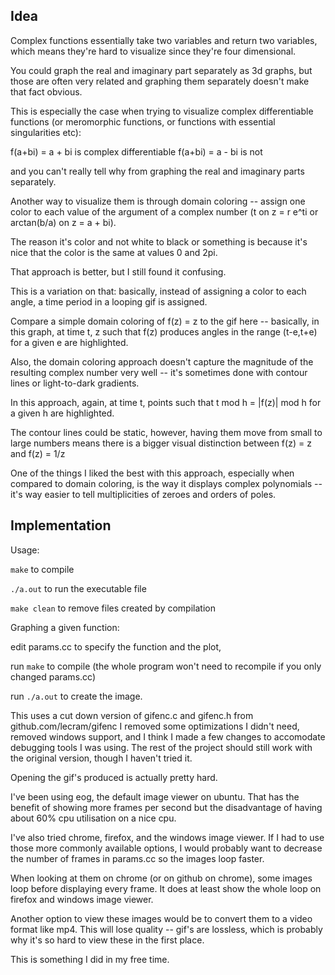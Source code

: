 Idea
----------

Complex functions essentially take two variables and return two variables,
which means they're hard to visualize since they're four dimensional.

You could graph the real and imaginary part separately as 3d graphs, but those are
often very related and graphing them separately doesn't make that fact obvious.

This is especially the case when trying to visualize complex differentiable
functions (or meromorphic functions, or functions with essential singularities etc):

f(a+bi) = a + bi is complex differentiable
f(a+bi) = a - bi is not

and you can't really tell why from graphing the real and imaginary parts
separately.

Another way to visualize them is through domain coloring -- assign one color to
each value of the argument of a complex number (t on z = r e^ti or arctan(b/a) on z = a + bi).

The reason it's color and not white to black or something is because it's nice
that the color is the same at values 0 and 2pi.

That approach is better, but I still found it confusing.

This is a variation on that: basically, instead of assigning a color to each
angle, a time period in a looping gif is assigned.

Compare a simple domain coloring of f(z) = z to the gif here --
basically, in this graph, at time t, z such that f(z) produces angles
in the range (t-e,t+e) for a given e are highlighted.

Also, the domain coloring approach doesn't capture the magnitude of the resulting
complex number very well -- it's sometimes done with contour lines or light-to-dark gradients.

In this approach, again, at time t, points such that t mod h = |f(z)| mod h
for a given h are highlighted.

The contour lines could be static, however, having them move from small to large
numbers means there is a bigger visual distinction between f(z) = z and f(z) = 1/z

One of the things I liked the best with this approach, especially when compared to domain
coloring, is the way it displays complex polynomials -- it's way easier to tell multiplicities
of zeroes and orders of poles.

Implementation
--------------

Usage:

`make` to compile

`./a.out` to run the executable file

`make clean` to remove files created by compilation



Graphing a given function:

edit params.cc to specify the function and the plot,

run `make` to compile (the whole program won't need to recompile if you only changed params.cc)

run `./a.out` to create the image.



This uses a cut down version of gifenc.c and gifenc.h from github.com/lecram/gifenc
I removed some optimizations I didn't need, removed windows support, and I think I made a few changes
to accomodate debugging tools I was using.
The rest of the project should still work with the original version, though I haven't tried
it.

Opening the gif's produced is actually pretty hard.

I've been using eog, the default image viewer on ubuntu. That has the benefit of showing more frames
per second but the disadvantage of having about 60% cpu utilisation on a nice cpu.

I've also tried chrome, firefox, and the windows image viewer. If I had to use those more commonly
available options, I would probably want to decrease the number of frames in params.cc so the images
loop faster.

When looking at them on chrome (or on github on chrome), some images loop before displaying every frame.
It does at least show the whole loop on firefox and windows image viewer.

Another option to view these images would be to convert them to a video format like mp4. This will lose quality --
gif's are lossless, which is probably why it's so hard to view these in the first place.


This is something I did in my free time.
